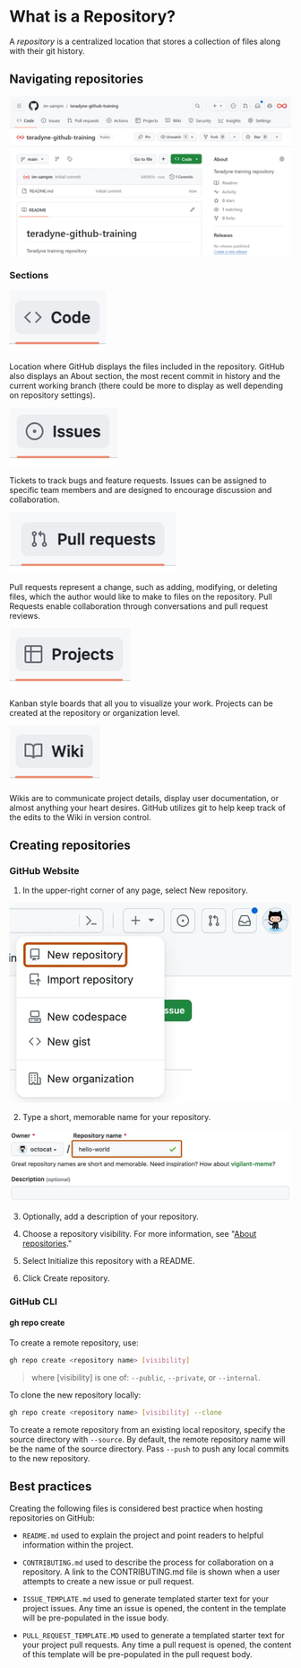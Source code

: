 # What is a Repository?

A _repository_ is a centralized location that stores a collection of files along with their git history.

## Navigating repositories

![Example GitHub Repository](../../../img/image-26.png)

### Sections

![Code](../../../img/image-8.png ':size=80px')

Location where GitHub displays the files included in the repository. GitHub also displays an About section, the most recent commit in history and the current working branch (there could be more to display as well depending on repository settings).

![Issues](../../../img/image-9.png ':size=90px')

Tickets to track bugs and feature requests. Issues can be assigned to specific team members and are designed to encourage discussion and collaboration.

![Pull request](../../../img/image-10.png ':size=140px')

Pull requests represent a change, such as adding, modifying, or deleting files, which the author would like to make to files on the repository. Pull Requests enable collaboration through conversations and pull request reviews.

![Projects](../../../img/image-11.png ':size=110px')

Kanban style boards that all you to visualize your work. Projects can be created at the repository or organization level.

![Wiki](../../../img/image-12.png ':size=85px')

Wikis are to communicate project details, display user documentation, or almost anything your heart desires. GitHub utilizes git to help keep track of the edits to the Wiki in version control.

## Creating repositories

### GitHub Website

<div class="grid2">
<div class="col">

1.  In the upper-right corner of any page, select New repository.

</div><div class="col">

![Screenshot of a GitHub dropdown menu showing options to create new items. The menu item "New repository" is outlined in dark orange.](../../../img/image-17.png ':size=300')

</div>
</div>

<div class="grid2">
<div class="col">

2.  Type a short, memorable name for your repository. 

</div><div class="col">

![Screenshot of the first step in creating a GitHub repository. The "Repository name" field contains the text "hello-world" and is outlined in dark orange.](../../../img/image-18.png)

</div>
</div>


3.  Optionally, add a description of your repository. 

4.  Choose a repository visibility. For more information, see "[About repositories](https://docs.github.com/en/repositories/creating-and-managing-repositories/about-repositories#about-repository-visibility)."

5.  Select Initialize this repository with a README.

6.  Click Create repository.


### GitHub CLI

#### gh repo create

To create a remote repository, use:

```bash
gh repo create <repository name> [visibility]

```
> where [visibility] is one of: `--public`, `--private`, or `--internal`. 

To clone the new repository locally:

```bash
gh repo create <repository name> [visibility] --clone

```
To create a remote repository from an existing local repository, specify the source directory with `--source`. By default, the remote repository name will be the name of the source directory. Pass `--push` to push any local commits to the new repository.

## Best practices

Creating the following files is considered best practice when hosting repositories on GitHub:

- `README.md` used to explain the project and point readers to helpful information within the project.

- `CONTRIBUTING.md` used to describe the process for collaboration on a repository. A link to the CONTRIBUTING.md file is shown when a user attempts to create a new issue or pull request.

- `ISSUE_TEMPLATE.md` used to generate templated starter text for your project issues. Any time an issue is opened, the content in the template will be pre-populated in the issue body.

- `PULL_REQUEST_TEMPLATE.MD` used to generate a templated starter text for your project pull requests.  Any time a pull request is opened, the content of this template will be pre-populated in the pull request body.